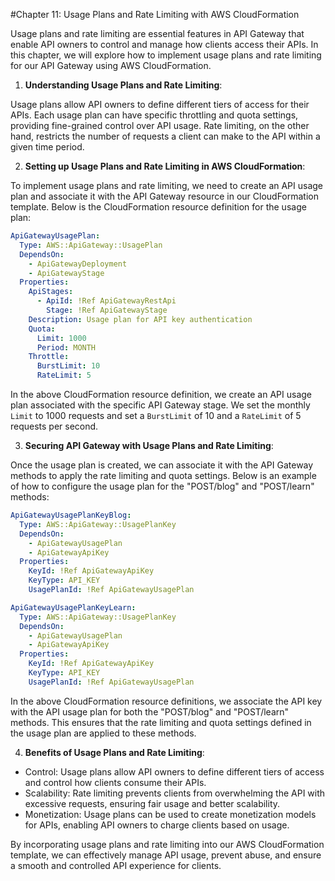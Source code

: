#Chapter 11: Usage Plans and Rate Limiting with AWS CloudFormation

Usage plans and rate limiting are essential features in API Gateway that enable API owners to control and manage how clients access their APIs. In this chapter, we will explore how to implement usage plans and rate limiting for our API Gateway using AWS CloudFormation.

1. **Understanding Usage Plans and Rate Limiting**:

Usage plans allow API owners to define different tiers of access for their APIs. Each usage plan can have specific throttling and quota settings, providing fine-grained control over API usage. Rate limiting, on the other hand, restricts the number of requests a client can make to the API within a given time period.

2. **Setting up Usage Plans and Rate Limiting in AWS CloudFormation**:

To implement usage plans and rate limiting, we need to create an API usage plan and associate it with the API Gateway resource in our CloudFormation template. Below is the CloudFormation resource definition for the usage plan:

```yaml
ApiGatewayUsagePlan:
  Type: AWS::ApiGateway::UsagePlan
  DependsOn:
    - ApiGatewayDeployment
    - ApiGatewayStage
  Properties:
    ApiStages:
      - ApiId: !Ref ApiGatewayRestApi
        Stage: !Ref ApiGatewayStage
    Description: Usage plan for API key authentication
    Quota:
      Limit: 1000
      Period: MONTH
    Throttle:
      BurstLimit: 10
      RateLimit: 5
```

In the above CloudFormation resource definition, we create an API usage plan associated with the specific API Gateway stage. We set the monthly `Limit` to 1000 requests and set a `BurstLimit` of 10 and a `RateLimit` of 5 requests per second.

3. **Securing API Gateway with Usage Plans and Rate Limiting**:

Once the usage plan is created, we can associate it with the API Gateway methods to apply the rate limiting and quota settings. Below is an example of how to configure the usage plan for the "POST/blog" and "POST/learn" methods:

```yaml
ApiGatewayUsagePlanKeyBlog:
  Type: AWS::ApiGateway::UsagePlanKey
  DependsOn:
    - ApiGatewayUsagePlan
    - ApiGatewayApiKey
  Properties:
    KeyId: !Ref ApiGatewayApiKey
    KeyType: API_KEY
    UsagePlanId: !Ref ApiGatewayUsagePlan

ApiGatewayUsagePlanKeyLearn:
  Type: AWS::ApiGateway::UsagePlanKey
  DependsOn:
    - ApiGatewayUsagePlan
    - ApiGatewayApiKey
  Properties:
    KeyId: !Ref ApiGatewayApiKey
    KeyType: API_KEY
    UsagePlanId: !Ref ApiGatewayUsagePlan
```

In the above CloudFormation resource definitions, we associate the API key with the API usage plan for both the "POST/blog" and "POST/learn" methods. This ensures that the rate limiting and quota settings defined in the usage plan are applied to these methods.

4. **Benefits of Usage Plans and Rate Limiting**:

- Control: Usage plans allow API owners to define different tiers of access and control how clients consume their APIs.
- Scalability: Rate limiting prevents clients from overwhelming the API with excessive requests, ensuring fair usage and better scalability.
- Monetization: Usage plans can be used to create monetization models for APIs, enabling API owners to charge clients based on usage.

By incorporating usage plans and rate limiting into our AWS CloudFormation template, we can effectively manage API usage, prevent abuse, and ensure a smooth and controlled API experience for clients.